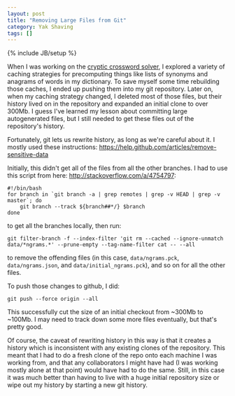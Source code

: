 ```yaml
---
layout: post
title: "Removing Large Files from Git"
category: Yak Shaving
tags: []
---
```

{% include JB/setup %}

When I was working on the [cryptic crossword solver](/2013/02/11/a-cryptic-crossword-clue-solver/), I explored a variety of caching strategies for precomputing things like lists of synonyms and anagrams of words in my dictionary. To save myself some time rebuilding those caches, I ended up pushing them into my git repository. Later on, when my caching strategy changed, I deleted most of those files, but their history lived on in the repository and expanded an initial clone to over 300Mb. I guess I've learned my lesson about committing large autogenerated files, but I still needed to get these files out of the repository's history. 

Fortunately, git lets us rewrite history, as long as we're careful about it. I mostly used these instructions: 
<https://help.github.com/articles/remove-sensitive-data>

Initially, this didn't get all of the files from all the other branches. I had to use this script from here: <http://stackoverflow.com/a/4754797>:

	#!/bin/bash
	for branch in `git branch -a | grep remotes | grep -v HEAD | grep -v master`; do
	    git branch --track ${branch##*/} $branch
	done

to get all the branches locally, then run: 

	git filter-branch -f --index-filter 'git rm --cached --ignore-unmatch data/*ngrams.*' --prune-empty --tag-name-filter cat -- --all

to remove the offending files (in this case, `data/ngrams.pck`, `data/ngrams.json`, and `data/initial_ngrams.pck`), and so on for all the other files. 

To push those changes to github, I did:

	git push --force origin --all

This successfully cut the size of an initial checkout from ~300Mb to ~100Mb. I may need to track down some more files eventually, but that's pretty good. 

Of course, the caveat of rewriting history in this way is that it creates a history which is inconsistent with any existing clones of the repository. This meant that I had to do a fresh clone of the repo onto each machine I was working from, and that any collaborators I might have had (I was working mostly alone at that point) would have had to do the same. Still, in this case it was much better than having to live with a huge initial repository size or wipe out my history by starting a new git history. 

